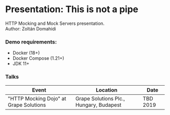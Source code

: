 # Presentation: This is not a pipe

HTTP Mocking and Mock Servers presentation.  
Author: Zoltán Domahidi  

### Demo requirements:
* Docker (18+)
* Docker Compose (1.21+)
* JDK 11+

### Talks

| Event                                  | Location                                | Date     |
|----------------------------------------|-----------------------------------------|----------|
| "HTTP Mocking Dojo" at Grape Solutions | Grape Solutions Plc., Hungary, Budapest | TBD 2019 |

